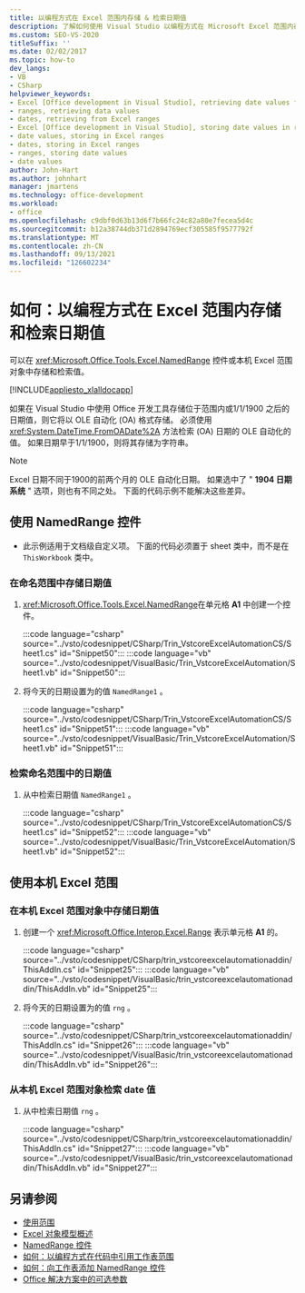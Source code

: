 ```yaml
---
title: 以编程方式在 Excel 范围内存储 & 检索日期值
description: 了解如何使用 Visual Studio 以编程方式在 Microsoft Excel 范围内存储和检索日期值。
ms.custom: SEO-VS-2020
titleSuffix: ''
ms.date: 02/02/2017
ms.topic: how-to
dev_langs:
- VB
- CSharp
helpviewer_keywords:
- Excel [Office development in Visual Studio], retrieving date values from ranges
- ranges, retrieving data values
- dates, retrieving from Excel ranges
- Excel [Office development in Visual Studio], storing date values in ranges
- date values, storing in Excel ranges
- dates, storing in Excel ranges
- ranges, storing date values
- date values
author: John-Hart
ms.author: johnhart
manager: jmartens
ms.technology: office-development
ms.workload:
- office
ms.openlocfilehash: c9dbf0d63b13d6f7b66fc24c82a80e7fecea5d4c
ms.sourcegitcommit: b12a38744db371d2894769ecf305585f9577792f
ms.translationtype: MT
ms.contentlocale: zh-CN
ms.lasthandoff: 09/13/2021
ms.locfileid: "126602234"
---
```

# <a name="how-to-programmatically-store-and-retrieve-date-values-in-excel-ranges"></a>如何：以编程方式在 Excel 范围内存储和检索日期值
  可以在 <xref:Microsoft.Office.Tools.Excel.NamedRange> 控件或本机 Excel 范围对象中存储和检索值。

 [!INCLUDE[appliesto_xlalldocapp](../vsto/includes/appliesto-xlalldocapp-md.md)]

 如果在 Visual Studio 中使用 Office 开发工具存储位于范围内或1/1/1900 之后的日期值，则它将以 OLE 自动化 (OA) 格式存储。 必须使用 <xref:System.DateTime.FromOADate%2A> 方法检索 (OA) 日期的 OLE 自动化的值。 如果日期早于1/1/1900，则将其存储为字符串。

> [!NOTE]
> Excel 日期不同于1900的前两个月的 OLE 自动化日期。 如果选中了 " **1904 日期系统** " 选项，则也有不同之处。 下面的代码示例不能解决这些差异。

## <a name="use-a-namedrange-control"></a>使用 NamedRange 控件

- 此示例适用于文档级自定义项。 下面的代码必须置于 sheet 类中，而不是在 `ThisWorkbook` 类中。

### <a name="to-store-a-date-value-in-a-named-range"></a>在命名范围中存储日期值

1. <xref:Microsoft.Office.Tools.Excel.NamedRange>在单元格 **A1** 中创建一个控件。

     :::code language="csharp" source="../vsto/codesnippet/CSharp/Trin_VstcoreExcelAutomationCS/Sheet1.cs" id="Snippet50":::
     :::code language="vb" source="../vsto/codesnippet/VisualBasic/Trin_VstcoreExcelAutomation/Sheet1.vb" id="Snippet50":::

2. 将今天的日期设置为的值 `NamedRange1` 。

     :::code language="csharp" source="../vsto/codesnippet/CSharp/Trin_VstcoreExcelAutomationCS/Sheet1.cs" id="Snippet51":::
     :::code language="vb" source="../vsto/codesnippet/VisualBasic/Trin_VstcoreExcelAutomation/Sheet1.vb" id="Snippet51":::

### <a name="to-retrieve-a-date-value-from-a-named-range"></a>检索命名范围中的日期值

1. 从中检索日期值 `NamedRange1` 。

     :::code language="csharp" source="../vsto/codesnippet/CSharp/Trin_VstcoreExcelAutomationCS/Sheet1.cs" id="Snippet52":::
     :::code language="vb" source="../vsto/codesnippet/VisualBasic/Trin_VstcoreExcelAutomation/Sheet1.vb" id="Snippet52":::

## <a name="use-native-excel-ranges"></a>使用本机 Excel 范围

### <a name="to-store-a-date-value-in-a-native-excel-range-object"></a>在本机 Excel 范围对象中存储日期值

1. 创建一个 <xref:Microsoft.Office.Interop.Excel.Range> 表示单元格 **A1** 的。

     :::code language="csharp" source="../vsto/codesnippet/CSharp/trin_vstcoreexcelautomationaddin/ThisAddIn.cs" id="Snippet25":::
     :::code language="vb" source="../vsto/codesnippet/VisualBasic/trin_vstcoreexcelautomationaddin/ThisAddIn.vb" id="Snippet25":::

2. 将今天的日期设置为的值 `rng` 。

     :::code language="csharp" source="../vsto/codesnippet/CSharp/trin_vstcoreexcelautomationaddin/ThisAddIn.cs" id="Snippet26":::
     :::code language="vb" source="../vsto/codesnippet/VisualBasic/trin_vstcoreexcelautomationaddin/ThisAddIn.vb" id="Snippet26":::

### <a name="to-retrieve-a-date-value-from-a-native-excel-range-object"></a>从本机 Excel 范围对象检索 date 值

1. 从中检索日期值 `rng` 。

     :::code language="csharp" source="../vsto/codesnippet/CSharp/trin_vstcoreexcelautomationaddin/ThisAddIn.cs" id="Snippet27":::
     :::code language="vb" source="../vsto/codesnippet/VisualBasic/trin_vstcoreexcelautomationaddin/ThisAddIn.vb" id="Snippet27":::

## <a name="see-also"></a>另请参阅
- [使用范围](../vsto/working-with-ranges.md)
- [Excel 对象模型概述](../vsto/excel-object-model-overview.md)
- [NamedRange 控件](../vsto/namedrange-control.md)
- [如何：以编程方式在代码中引用工作表范围](../vsto/how-to-programmatically-refer-to-worksheet-ranges-in-code.md)
- [如何：向工作表添加 NamedRange 控件](../vsto/how-to-add-namedrange-controls-to-worksheets.md)
- [Office 解决方案中的可选参数](../vsto/optional-parameters-in-office-solutions.md)
